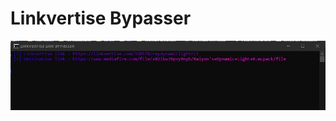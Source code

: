 # Linkvertise Bypasser

![bypasser](https://github.com/Mid0aria/linkvertise-bypass/blob/main/bypasser.jpg)
